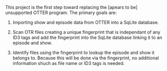 This project is the first step toward replacing the [apears to be] unsupported OTTER program.  The primary goals are:

1) Importing show and episode data from OTTER into a SqLite database.

2) Scan OTR files creating a unique fingerprint that is independant of any ID3 tags and add the fingerprint into the SqLite database linking it to an episode and show.

3) Identify files using the fingerprint to lookup the episode and show it belongs to.  Because this will be done via the fingerprint, no additional information shuch as file name or ID3 tags is needed.
